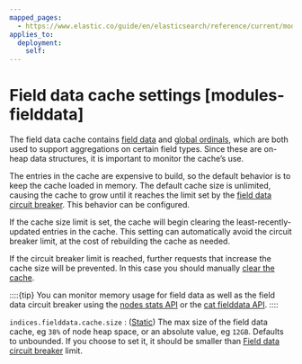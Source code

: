 ```yaml
---
mapped_pages:
  - https://www.elastic.co/guide/en/elasticsearch/reference/current/modules-fielddata.html
applies_to:
  deployment:
    self:
---
```


# Field data cache settings [modules-fielddata]

The field data cache contains [field data](/reference/elasticsearch/mapping-reference/text.md#fielddata-mapping-param) and [global ordinals](/reference/elasticsearch/mapping-reference/eager-global-ordinals.md), which are both used to support aggregations on certain field types. Since these are on-heap data structures, it is important to monitor the cache’s use.

The entries in the cache are expensive to build, so the default behavior is to keep the cache loaded in memory. The default cache size is unlimited, causing the cache to grow until it reaches the limit set by the [field data circuit breaker](/reference/elasticsearch/configuration-reference/circuit-breaker-settings.md#fielddata-circuit-breaker). This behavior can be configured.

If the cache size limit is set, the cache will begin clearing the least-recently-updated entries in the cache. This setting can automatically avoid the circuit breaker limit, at the cost of rebuilding the cache as needed.

If the circuit breaker limit is reached, further requests that increase the cache size will be prevented. In this case you should manually [clear the cache](https://www.elastic.co/docs/api/doc/elasticsearch/operation/operation-indices-clear-cache).

::::{tip}
You can monitor memory usage for field data as well as the field data circuit breaker using the [nodes stats API](https://www.elastic.co/docs/api/doc/elasticsearch/operation/operation-nodes-stats) or the [cat fielddata API](https://www.elastic.co/docs/api/doc/elasticsearch/operation/operation-cat-fielddata).
::::


`indices.fielddata.cache.size`
:   ([Static](docs-content://deploy-manage/deploy/self-managed/configure-elasticsearch.md#static-cluster-setting)) The max size of the field data cache, eg `38%` of node heap space, or an absolute value, eg `12GB`. Defaults to unbounded. If you choose to set it, it should be smaller than [Field data circuit breaker](/reference/elasticsearch/configuration-reference/circuit-breaker-settings.md#fielddata-circuit-breaker) limit.


